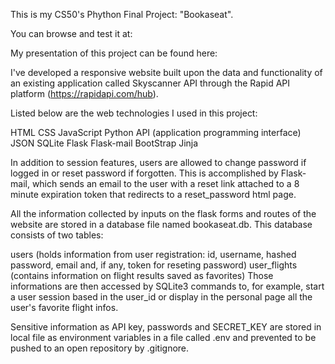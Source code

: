 This is my CS50's Phython Final Project: "Bookaseat".

You can browse and test it at: 

My presentation of this project can be found here: 

I've developed a responsive website built upon the data and functionality of an existing application called Skyscanner API through the Rapid API platform (https://rapidapi.com/hub).

Listed below are the web technologies I used in this project:

HTML
CSS
JavaScript
Python
API (application programming interface)
JSON
SQLite
Flask
Flask-mail
BootStrap
Jinja



In addition to session features, users are allowed to change password if logged in or reset password if forgotten. This is accomplished by Flask-mail, which sends an email to the user with a reset link attached to a 8 minute expiration token that redirects to a reset_password html page.

All the information collected by inputs on the flask forms and routes of the website are stored in a database file named bookaseat.db. This database consists of two tables:

users (holds information from user registration: id, username, hashed password, email and, if any, token for reseting password)
user_flights (contains information on flight results saved as favorites)
Those informations are then accessed by SQLite3 commands to, for example, start a user session based in the user_id or display in the personal page all the user's favorite flight infos.

Sensitive information as API key, passwords and SECRET_KEY are stored in local file as environment variables in a file called .env and prevented to be pushed to an open repository by .gitignore.